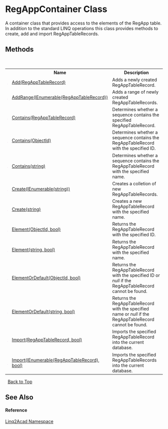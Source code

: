 # RegAppContainer Class
 

A container class that provides access to the elements of the RegApp table. In addition to the standard LINQ operations this class provides methods to create, add and import RegAppTableRecords.


## Methods
&nbsp;<table><tr><th></th><th>Name</th><th>Description</th></tr><tr><td>![Public method](media/pubmethod.gif "Public method")</td><td><a href="M_Linq2Acad_RegAppContainer_Add.md">Add(RegAppTableRecord)</a></td><td>
Adds a newly created RegAppTableRecord.
&nbsp;</tr><tr><td>![Public method](media/pubmethod.gif "Public method")</td><td><a href="M_Linq2Acad_RegAppContainer_AddRange.md">AddRange(IEnumerable(RegAppTableRecord))</a></td><td>
Adds a range of newly created RegAppTableRecords.
&nbsp;</tr><tr><td>![Public method](media/pubmethod.gif "Public method")</td><td><a href="M_Linq2Acad_RegAppContainer_Contains_1.md">Contains(RegAppTableRecord)</a></td><td>
Determines whether a sequence contains the specified RegAppTableRecord.
&nbsp;</tr><tr><td>![Public method](media/pubmethod.gif "Public method")</td><td><a href="M_Linq2Acad_RegAppContainer_Contains.md">Contains(ObjectId)</a></td><td>
Determines whether a sequence contains the RegAppTableRecord with the specified ID.
&nbsp;</tr><tr><td>![Public method](media/pubmethod.gif "Public method")</td><td><a href="M_Linq2Acad_RegAppContainer_Contains_2.md">Contains(string)</a></td><td>
Determines whether a sequence contains the RegAppTableRecord with the specified name.
&nbsp;</tr><tr><td>![Public method](media/pubmethod.gif "Public method")</td><td><a href="M_Linq2Acad_RegAppContainer_Create.md">Create(IEnumerable(string))</a></td><td>
Creates a colletion of new RegAppTableRecords.
&nbsp;</tr><tr><td>![Public method](media/pubmethod.gif "Public method")</td><td><a href="M_Linq2Acad_RegAppContainer_Create_1.md">Create(string)</a></td><td>
Creates a new RegAppTableRecord with the specified name.
&nbsp;</tr><tr><td>![Public method](media/pubmethod.gif "Public method")</td><td><a href="M_Linq2Acad_RegAppContainer_Element.md">Element(ObjectId, bool)</a></td><td>
Returns the RegAppTableRecord with the specified ID.
&nbsp;</tr><tr><td>![Public method](media/pubmethod.gif "Public method")</td><td><a href="M_Linq2Acad_RegAppContainer_Element_1.md">Element(string, bool)</a></td><td>
Returns the RegAppTableRecord with the specified name.
&nbsp;</tr><tr><td>![Public method](media/pubmethod.gif "Public method")</td><td><a href="M_Linq2Acad_RegAppContainer_ElementOrDefault.md">ElementOrDefault(ObjectId, bool)</a></td><td>
Returns the RegAppTableRecord with the specified ID or <i>null</i> if the RegAppTableRecord cannot be found.
&nbsp;</tr><tr><td>![Public method](media/pubmethod.gif "Public method")</td><td><a href="M_Linq2Acad_RegAppContainer_ElementOrDefault_1.md">ElementOrDefault(string, bool)</a></td><td>
Returns the RegAppTableRecord with the specified name or <i>null</i> if the RegAppTableRecord cannot be found.
&nbsp;</tr><tr><td>![Public method](media/pubmethod.gif "Public method")</td><td><a href="M_Linq2Acad_RegAppContainer_Import_1.md">Import(RegAppTableRecord, bool)</a></td><td>
Imports the specified RegAppTableRecord into the current database.
&nbsp;</tr><tr><td>![Public method](media/pubmethod.gif "Public method")</td><td><a href="M_Linq2Acad_RegAppContainer_Import.md">Import(IEnumerable(RegAppTableRecord), bool)</a></td><td>
Imports the specified RegAppTableRecords into the current database.
&nbsp;</tr></table>&nbsp;
<a href="#regappcontainer-class">Back to Top</a>

## See Also


#### Reference
<a href="N_Linq2Acad.md">Linq2Acad Namespace</a><br />
